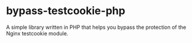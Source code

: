 # bypass-testcookie-php
A simple library written in PHP that helps you bypass the protection of the Nginx testcookie module.
